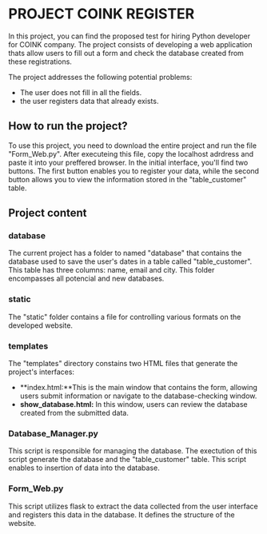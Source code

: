 # PROJECT COINK REGISTER

In this project, you can find the proposed test for hiring Python developer for COINK company.  The project consists of developing a web application thats allow users to fill out a form and check the database created from these registrations.

The project addresses the following potential problems:
- The user does not fill in all the fields.
- the user registers data that already exists.
## How to run the project?
To use this project, you need to download the entire project and run the file "Form_Web.py". After executeing this file, copy the localhost adrdress and paste it into your preffered browser. In the initial interface, you'll find two buttons. The first button enables you to register your data, while the second button allows you to view the information stored in the "table_customer" table.
## Project content
### database
The current project has a folder to named "database" that contains the database used to save the user's dates in a table called
"table_customer". This table has three columns: name, email and city. This folder encompasses all potencial and new databases. 
### static 
The "static" folder contains a file for controlling various formats on the developed website.
### templates
The "templates" directory constains two HTML files that generate the project's interfaces:
- **index.html:**This is the main window that contains the form, allowing users submit information or navigate to the database-checking window.
- **show_database.html:** In this window, users can review the database created from the submitted data.
### Database_Manager.py
This script is responsible for managing the database. The exectution of this script generate the database and the  "table_customer" table. This script enables to insertion of data into the database.
### Form_Web.py
This script utilizes flask to extract the data collected from the user interface and registers this data in the database. It defines the structure of the website.
